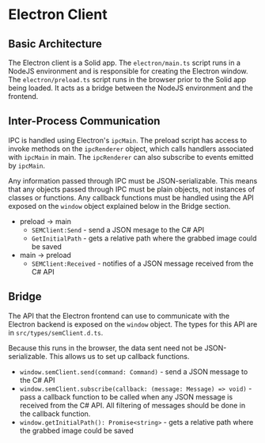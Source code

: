 # Electron Client

## Basic Architecture

The Electron client is a Solid app. The `electron/main.ts` script runs in a NodeJS environment and is responsible for creating the Electron window. The `electron/preload.ts` script runs in the browser prior to the Solid app being loaded. It acts as a bridge between the NodeJS environment and the frontend.

## Inter-Process Communication

IPC is handled using Electron's `ipcMain`. The preload script has access to invoke methods on the `ipcRenderer` object, which calls handlers associated with `ipcMain` in main. The `ipcRenderer` can also subscribe to events emitted by `ipcMain`.

Any information passed through IPC must be JSON-serializable. This means that any objects passed through IPC must be plain objects, not instances of classes or functions. Any callback functions must be handled using the API exposed on the `window` object explained below in the Bridge section.

- preload -> main
  - `SEMClient:Send` - send a JSON mesage to the C# API
  - `GetInitialPath` - gets a relative path where the grabbed image could be saved
- main -> preload
  - `SEMClient:Received` - notifies of a JSON message received from the C# API

## Bridge

The API that the Electron frontend can use to communicate with the Electron backend is exposed on the `window` object. The types for this API are in `src/types/semClient.d.ts`.

Because this runs in the browser, the data sent need not be JSON-serializable. This allows us to set up callback functions.

- `window.semClient.send(command: Command)` - send a JSON message to the C# API
- `window.semClient.subscribe(callback: (message: Message) => void)` - pass a callback function to be called when any JSON message is received from the C# API. All filtering of messages should be done in the callback function.
- `window.getInitialPath(): Promise<string>` - gets a relative path where the grabbed image could be saved
